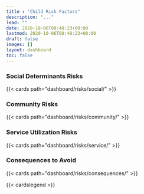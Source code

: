 ```yaml
---
title : "Child Risk Factors"
description: "..."
lead: ""
date: 2020-10-06T08:48:23+00:00
lastmod: 2020-10-06T08:48:23+00:00
draft: false
images: []
layout: dashboard
toc: false
---
```


### Social Determinants Risks

{{< cards path="dashboard/risks/social/" >}}

### Community Risks

{{< cards path="dashboard/risks/community/" >}}

### Service Utilization Risks

{{< cards path="dashboard/risks/service/" >}}

### Consequences to Avoid

{{< cards path="dashboard/risks/consequences/" >}}

{{< cardslegend >}}
